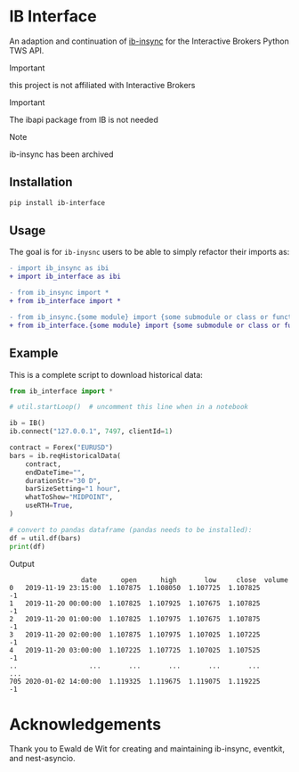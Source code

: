 <!-- # Copyright Justin R. Goheen.
#
# Licensed under the Apache License, Version 2.0 (the "License");
# you may not use this file except in compliance with the License.
# You may obtain a copy of the License at
#
#     http://www.apache.org/licenses/LICENSE-2.0
#
# Unless required by applicable law or agreed to in writing, software
# distributed under the License is distributed on an "AS IS" BASIS,
# WITHOUT WARRANTIES OR CONDITIONS OF ANY KIND, either express or implied.
# See the License for the specific language governing permissions and
# limitations under the License. -->

# IB Interface

An adaption and continuation of [ib-insync](https://github.com/erdewit/ib_insync) for the Interactive Brokers Python TWS API.

> [!IMPORTANT]
> this project is not affiliated with Interactive Brokers

> [!IMPORTANT]
> The ibapi package from IB is not needed

> [!NOTE]
> ib-insync has been archived

## Installation

```bash
pip install ib-interface
```

## Usage

The goal is for `ib-inysnc` users to be able to simply refactor their imports as:

```diff
- import ib_insync as ibi
+ import ib_interface as ibi
```

```diff
- from ib_insync import *
+ from ib_interface import *
```

```diff
- from ib_insync.{some module} import {some submodule or class or function}
+ from ib_interface.{some module} import {some submodule or class or function}
```

## Example

This is a complete script to download historical data:

```python
from ib_interface import *

# util.startLoop()  # uncomment this line when in a notebook

ib = IB()
ib.connect("127.0.0.1", 7497, clientId=1)

contract = Forex("EURUSD")
bars = ib.reqHistoricalData(
    contract,
    endDateTime="",
    durationStr="30 D",
    barSizeSetting="1 hour",
    whatToShow="MIDPOINT",
    useRTH=True,
)

# convert to pandas dataframe (pandas needs to be installed):
df = util.df(bars)
print(df)
```

Output
```
                  date      open      high       low     close  volume
0   2019-11-19 23:15:00  1.107875  1.108050  1.107725  1.107825      -1
1   2019-11-20 00:00:00  1.107825  1.107925  1.107675  1.107825      -1
2   2019-11-20 01:00:00  1.107825  1.107975  1.107675  1.107875      -1
3   2019-11-20 02:00:00  1.107875  1.107975  1.107025  1.107225      -1
4   2019-11-20 03:00:00  1.107225  1.107725  1.107025  1.107525      -1
..                  ...       ...       ...       ...       ...     ...
705 2020-01-02 14:00:00  1.119325  1.119675  1.119075  1.119225      -1
```

# Acknowledgements

Thank you to Ewald de Wit for creating and maintaining ib-insync, eventkit, and nest-asyncio.
